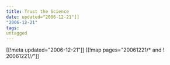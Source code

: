 ```yaml
---
title: Trust the Science
date: updated="2006-12-21"]]
"2006-12-21"
tags:
untagged
---
```

[[!meta updated="2006-12-21"]]
[[!map pages="20061221/* and ! 20061221/*/*"]]
